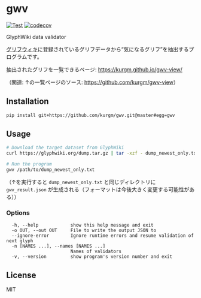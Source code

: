 # gwv

[![Test](https://github.com/kurgm/gwv/actions/workflows/test.yml/badge.svg)](https://github.com/kurgm/gwv/actions/workflows/test.yml)
[![codecov](https://codecov.io/gh/kurgm/gwv/branch/master/graph/badge.svg)](https://codecov.io/gh/kurgm/gwv)

GlyphWiki data validator

[グリフウィキ](https://glyphwiki.org/)に登録されているグリフデータから“気になるグリフ”を抽出するプログラムです。

抽出されたグリフを一覧できるページ: https://kurgm.github.io/gwv-view/

（関連: ↑の一覧ページのソース: <https://github.com/kurgm/gwv-view>）

## Installation

```sh
pip install git+https://github.com/kurgm/gwv.git@master#egg=gwv
```


## Usage

```sh
# Download the target dataset from GlyphWiki
curl https://glyphwiki.org/dump.tar.gz | tar -xzf - dump_newest_only.txt

# Run the program
gwv /path/to/dump_newest_only.txt
```

（↑を実行すると `dump_newest_only.txt` と同じディレクトリに `gwv_result.json` が生成される（フォーマットは今後大きく変更する可能性がある））

### Options

```
  -h, --help            show this help message and exit
  -o OUT, --out OUT     File to write the output JSON to
  --ignore-error        Ignore runtime errors and resume validation of next glyph
  -n [NAMES ...], --names [NAMES ...]
                        Names of validators
  -v, --version         show program's version number and exit
```

## License

MIT
